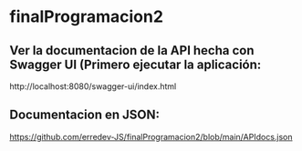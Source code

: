 # finalProgramacion2

## Ver la documentacion de la API hecha con Swagger UI (Primero ejecutar la aplicación:

http://localhost:8080/swagger-ui/index.html

## Documentacion en JSON:

https://github.com/erredev-JS/finalProgramacion2/blob/main/APIdocs.json
